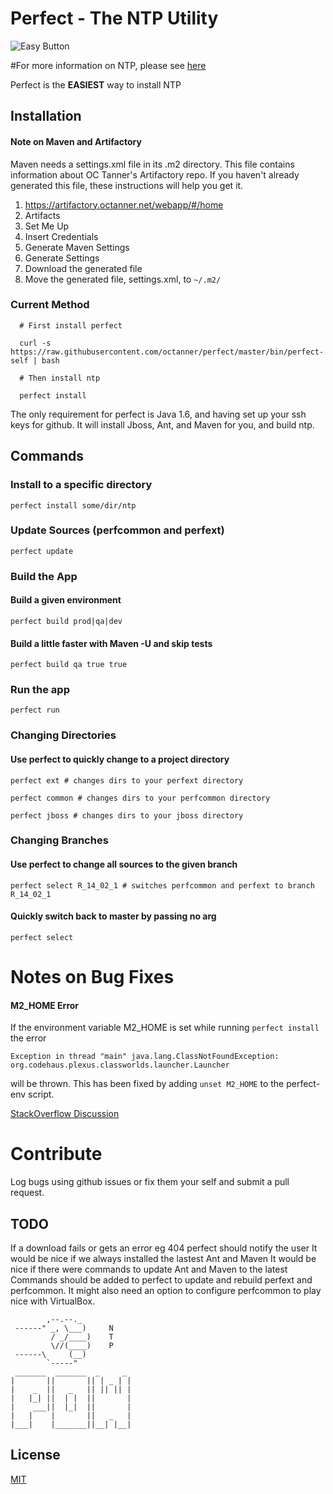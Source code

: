 # Perfect - The NTP Utility

![Easy Button](http://i.imgur.com/1JqfhPh.jpg)

#For more information on NTP, please see [here](https://confluence.octanner.com/pages/viewpage.action?pageId=6465994)

Perfect is the **EASIEST** way to install NTP

## Installation

#### Note on Maven and Artifactory
Maven needs a settings.xml file in its .m2 directory. This file contains information about OC Tanner's Artifactory repo. If you haven't already generated this file, these instructions will help you get it.

1. https://artifactory.octanner.net/webapp/#/home
2. Artifacts
3. Set Me Up
4. Insert Credentials
5. Generate Maven Settings
6. Generate Settings
7. Download the generated file
8. Move the generated file, settings.xml, to `~/.m2/`

### Current Method 

```
  # First install perfect

  curl -s https://raw.githubusercontent.com/octanner/perfect/master/bin/perfect-self | bash

  # Then install ntp

  perfect install

```

The only requirement for perfect is Java 1.6, and having set up your ssh keys for github. It will install Jboss, Ant, and Maven for you, and build ntp.

## Commands

### Install to a specific directory

```
perfect install some/dir/ntp
```

### Update Sources (perfcommon and perfext)

```
perfect update
```

### Build the App

#### Build a given environment

```
perfect build prod|qa|dev
```

#### Build a little faster with Maven -U and skip tests

```
perfect build qa true true
```

### Run the app

```
perfect run
```

### Changing Directories

#### Use perfect to quickly change to a project directory

```
perfect ext # changes dirs to your perfext directory
```

```
perfect common # changes dirs to your perfcommon directory
```

```
perfect jboss # changes dirs to your jboss directory
```

### Changing Branches

#### Use perfect to change all sources to the given branch

```
perfect select R_14_02_1 # switches perfcommon and perfext to branch R_14_02_1
```

#### Quickly switch back to master by passing no arg

```
perfect select
```


# Notes on Bug Fixes

#### M2_HOME Error

If the environment variable M2_HOME is set while running `perfect install` the error 
```
Exception in thread "main" java.lang.ClassNotFoundException: org.codehaus.plexus.classworlds.launcher.Launcher
```
will be thrown. This has been fixed by adding `unset M2_HOME` to the perfect-env script.

[StackOverflow Discussion](https://stackoverflow.com/questions/6305795/problems-setting-up-maven)


# Contribute

Log bugs using github issues or fix them your self and submit a pull request.

## TODO
If a download fails or gets an error eg 404 perfect should notify the user
It would be nice if we always installed the lastest Ant and Maven
It would be nice if there were commands to update Ant and Maven to the latest
Commands should be added to perfect to update and rebuild perfext and perfcommon.
It might also need an option to configure perfcommon to play nice with VirtualBox.

```
        ,--.--._
 ------" _, \___)     N
         / _/____)    T
         \//(____)    P
 ------\     (__)
        `-----"
 _______  _______  _     _
|       ||       || | _ | |
|    _  ||   _   || || || |
|   |_| ||  | |  ||       |
|    ___||  |_|  ||       |
|   |    |       ||   _   |
|___|    |_______||__| |__|
```


## License

[MIT](http://opensource.org/licenses/MIT)

